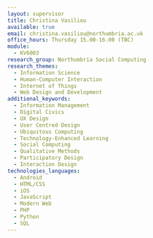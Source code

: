 ```yaml
---
layout: supervisor
title: Christina Vasiliou
available: true
email: christina.vasiliou@northumbria.ac.uk
office_hours: Thursday 15.00-16.00 (TBC)
module:
  - KV6003
research_group: Northumbria Social Computing
research_themes:
  - Information Science
  - Human-Computer Interaction
  - Internet of Things
  - Web Design and Development
additional_keywords:
  - Information Management
  - Digital Civics
  - UX Design
  - User Centred Design
  - Ubiquitous Computing
  - Technology-Enhanced Learning
  - Social Computing
  - Qualitative Methods
  - Participatory Design
  - Interaction Design
technologies_languages:
  - Android
  - HTML/CSS
  - iOS
  - JavaScript
  - Modern Web
  - PHP
  - Python
  - SQL
---
```

